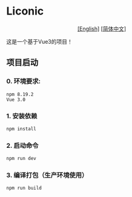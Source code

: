 # Liconic
<p align="center">
<a href="./laconic/Readme.md">[English]</a>
<a href="./laconic/Readme_zh.md">[简体中文]</a>
</p>
这是一个基于Vue3的项目！

## 项目启动
### 0. 环境要求:
```
npm 8.19.2
Vue 3.0
```
### 1. 安装依赖
```sh
npm install
```

### 2. 启动命令

```sh
npm run dev
```

### 3. 编译打包（生产环境使用）

```sh
npm run build
```
